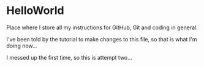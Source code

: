 # HelloWorld
Place where I store all my instructions for GitHub, Git and coding in general.

I've been told by the tutorial to make changes to this file, so that is what I'm doing now... 

I messed up the first time, so this is attempt two...
